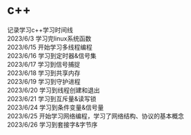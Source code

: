 # c++
记录学习c++学习时间线  
2023/6/3 学习完linux系统函数  
2023/6/15 开始学习多线程编程  
2023/6/16 学习到定时器&信号集  
2023/6/17 学习到信号捕捉  
2023/6/18 学习到共享内存  
2023/6/19 学习到守护进程  
2023/6/20 学习到线程创建和退出  
2023/6/21 学习到互斥量&读写锁   
2023/6/24 学习到条件变量&信号量      
2023/6/25 开始学习网络编程，学习了网络结构、协议的基本概念  
2023/6/26 学习到套接字&字节序  

